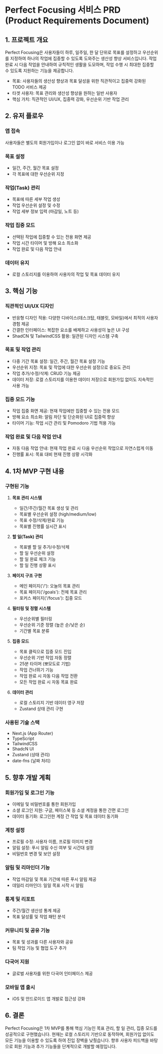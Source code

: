 # Perfect Focusing 서비스 PRD (Product Requirements Document)

## 1. 프로젝트 개요

Perfect Focusing은 사용자들이 하루, 일주일, 한 달 단위로 목표를 설정하고 우선순위를 지정하여 하나의 작업에 집중할 수 있도록 도와주는 생산성 향상 서비스입니다. 작업 완료 시 다음 작업을 안내하여 규칙적인 생활을 도모하며, 작업 수행 시 최대한 집중할 수 있도록 지원하는 기능을 제공합니다.

- 목표: 사용자들의 생산성 향상과 목표 달성을 위한 직관적이고 집중력 강화된 TODO 서비스 제공
- 타겟 사용자: 목표 관리와 생산성 향상을 원하는 일반 사용자
- 핵심 가치: 직관적인 UI/UX, 집중력 강화, 우선순위 기반 작업 관리

## 2. 유저 플로우
### 앱 접속
사용자들은 별도의 회원가입이나 로그인 없이 바로 서비스 이용 가능

### 목표 설정
- 일간, 주간, 월간 목표 설정
- 각 목표에 대한 우선순위 지정

### 작업(Task) 관리
- 목표에 따른 세부 작업 생성
- 작업 우선순위 설정 및 수정
- 작업 세부 정보 입력 (마감일, 노트 등)

### 작업 집중 모드
- 선택된 작업에 집중할 수 있는 전용 화면 제공
- 작업 시간 타이머 및 방해 요소 최소화
- 작업 완료 및 다음 작업 안내

### 데이터 유지
- 로컬 스토리지를 이용하여 사용자의 작업 및 목표 데이터 유지

## 3. 핵심 기능

### 직관적인 UI/UX 디자인
- 반응형 디자인 적용: 다양한 디바이스(데스크탑, 태블릿, 모바일)에서 최적의 사용자 경험 제공
- 간결한 인터페이스: 복잡한 요소를 배제하고 사용성이 높은 UI 구성
- ShadCN 및 TailwindCSS 활용: 일관된 디자인 시스템 구축

### 목표 및 작업 관리
- 다중 기간 목표 설정: 일간, 주간, 월간 목표 설정 기능
- 우선순위 지정: 목표 및 작업에 대한 우선순위 설정으로 중요도 관리
- 작업 추가/수정/삭제: CRUD 기능 제공
- 데이터 저장: 로컬 스토리지를 이용한 데이터 저장으로 회원가입 없이도 지속적인 사용 가능

### 집중 모드 기능
- 작업 집중 화면 제공: 현재 작업에만 집중할 수 있는 전용 모드
- 방해 요소 최소화: 알림 차단 및 단순화된 UI로 집중력 향상
- 타이머 기능: 작업 시간 관리 및 Pomodoro 기법 적용 가능

### 작업 완료 및 다음 작업 안내
- 자동 다음 작업 안내: 현재 작업 완료 시 다음 우선순위 작업으로 자연스럽게 이동
- 진행률 표시: 목표 대비 현재 진행 상황 시각화

## 4. 1차 MVP 구현 내용

### 구현된 기능
1. **목표 관리 시스템**
   - 일간/주간/월간 목표 생성 및 관리
   - 목표별 우선순위 설정 (high/medium/low)
   - 목표 수정/삭제/완료 기능
   - 목표별 진행률 실시간 표시

2. **할 일(Task) 관리**
   - 목표별 할 일 추가/수정/삭제
   - 할 일 우선순위 설정
   - 할 일 완료 체크 기능
   - 할 일 진행 상황 표시

3. **페이지 구조 구현**
   - 메인 페이지('/'): 오늘의 목표 관리
   - 목표 페이지('/goals'): 전체 목표 관리
   - 포커스 페이지('/focus'): 집중 모드

4. **필터링 및 정렬 시스템**
   - 우선순위별 필터링
   - 우선순위 기준 정렬 (높은 순/낮은 순)
   - 기간별 목표 분류

5. **집중 모드**
   - 목표 클릭으로 집중 모드 진입
   - 우선순위 기반 작업 자동 정렬
   - 25분 타이머 (뽀모도로 기법)
   - 작업 건너뛰기 기능
   - 작업 완료 시 자동 다음 작업 전환
   - 모든 작업 완료 시 자동 목표 완료

6. **데이터 관리**
   - 로컬 스토리지 기반 데이터 영구 저장
   - Zustand 상태 관리 구현

### 사용된 기술 스택
- Next.js (App Router)
- TypeScript
- TailwindCSS
- ShadcN UI
- Zustand (상태 관리)
- date-fns (날짜 처리)

## 5. 향후 개발 계획

### 회원가입 및 로그인 기능
- 이메일 및 비밀번호를 통한 회원가입
- 소셜 로그인 지원: 구글, 페이스북 등 소셜 계정을 통한 간편 로그인
- 데이터 동기화: 로그인한 계정 간 작업 및 목표 데이터 동기화

### 계정 설정
- 프로필 수정: 사용자 이름, 프로필 이미지 변경
- 알림 설정: 푸시 알림 수신 여부 및 시간대 설정
- 비밀번호 변경 및 보안 설정

### 알림 및 리마인더 기능
- 작업 마감일 및 목표 기간에 따른 푸시 알림 제공
- 데일리 리마인더: 일일 목표 시작 시 알림

### 통계 및 리포트
- 주간/월간 생산성 통계 제공
- 목표 달성률 및 작업 패턴 분석

### 커뮤니티 및 공유 기능
- 목표 및 성과를 다른 사용자와 공유
- 팀 작업 기능 및 협업 도구 추가

### 다국어 지원
- 글로벌 사용자를 위한 다국어 인터페이스 제공

### 모바일 앱 출시
- iOS 및 안드로이드 앱 개발로 접근성 강화

## 6. 결론
Perfect Focusing은 1차 MVP를 통해 핵심 기능인 목표 관리, 할 일 관리, 집중 모드를 성공적으로 구현했습니다. 현재는 로컬 스토리지 기반으로 동작하며, 회원가입 없이도 모든 기능을 이용할 수 있도록 하여 진입 장벽을 낮췄습니다. 향후 사용자 피드백을 바탕으로 회원 기능과 추가 기능들을 단계적으로 개발할 예정입니다.